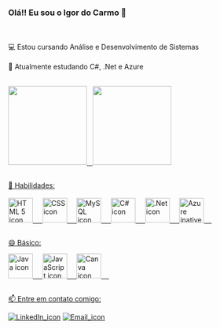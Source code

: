 ### Olá!!  Eu sou o Igor do Carmo 👋
<br><br>
💻 Estou cursando Análise e Desenvolvimento de Sistemas<br><br>
🌱 Atualmente estudando C#, .Net e Azure<br><br>
<!--
- 🔭 I’m currently working on ...
- 🌱 I’m currently learning ...
- 👯 I’m looking to collaborate on ...
- 🤔 I’m looking for help with ...
- 💬 Ask me about ...
- 📫 How to reach me: ...
- 😄 Pronouns: ...
- ⚡ Fun fact: ...
-->

<div>
  <a href="https://github.com/icarso">
  <img height='160em' src='https://github-readme-stats.vercel.app/api?username=icarso&count_private=true&theme=tokyonight'/> &nbsp;
  <img height='160em' src='https://github-readme-stats.vercel.app/api/top-langs/?username=icarso&layout=compact&langs_count=16&count_private=false&theme=tokyonight'/>
</div>
    
##
<div>
  🔭 Habilidades:
  <br><br>
  <img height="50em" src="https://cdn.jsdelivr.net/gh/devicons/devicon/icons/html5/html5-original.svg" alt="HTML 5 icon" title="HTML"/>
  &nbsp;&nbsp;&nbsp;
  <img height="50em" src="https://cdn.jsdelivr.net/gh/devicons/devicon/icons/css3/css3-original.svg" alt="CSS icon" title="CSS"/>
  &nbsp;&nbsp;&nbsp;
  <img height="50em" src="https://cdn.jsdelivr.net/gh/devicons/devicon/icons/mysql/mysql-original-wordmark.svg" alt="MySQL icon" title="MySQL"/>
  &nbsp;&nbsp;&nbsp;
  <img height="50em" src="https://cdn.jsdelivr.net/gh/devicons/devicon/icons/csharp/csharp-original.svg"  alt="C# icon" title="C#"/>
  &nbsp;&nbsp;&nbsp;
    <!--.Net colorido
    <img height="50em" src="https://cdn.jsdelivr.net/gh/devicons/devicon/icons/dotnetcore/dotnetcore-original.svg" alt=".Net icon" title=".Net"/>
    &nbsp;&nbsp;&nbsp;-->
  <img height="50em" src="https://cdn.jsdelivr.net/gh/devicons/devicon/icons/dotnetcore/dotnetcore-plain.svg" alt=".Net icon" title=".Net [aprendendo]"/>
  &nbsp;&nbsp;&nbsp;
    <!-- Azure colorido
    <img height='50em' src='https://cdn.jsdelivr.net/gh/devicons/devicon/icons/azure/azure-original.svg' alt="Azure icon" title="Azure"/>
    &nbsp;&nbsp;&nbsp;-->
  <img height='50em' src="https://cdn.jsdelivr.net/gh/devicons/devicon/icons/azure/azure-plain.svg" alt="Azure inative icon" title="Azure [aprendendo]"/>
  &nbsp;&nbsp;&nbsp;
</div>

##
<div>  
  <p>😄 Básico:<p>
  <img height="50em" src="https://cdn.jsdelivr.net/gh/devicons/devicon/icons/java/java-original-wordmark.svg" alt="Java icon" title="Java"/>
  &nbsp;&nbsp;&nbsp;
  <img height="50em" src="https://cdn.jsdelivr.net/gh/devicons/devicon/icons/javascript/javascript-original.svg" alt="JavaScript icon" title="JavaScript"/>
  &nbsp;&nbsp;&nbsp;
  <img height="50em" src="https://cdn.jsdelivr.net/gh/devicons/devicon/icons/canva/canva-original.svg" alt="Canva icon" title="Canva"/>
  &nbsp;&nbsp;&nbsp;
</div>

##
<div>
  <p>📫 Entre em contato comigo: </p>
  <a href="https://www.linkedin.com/in/igordocarmo/" target="_blank"><img src="https://img.shields.io/badge/LinkedIn-0077B5?style=for-the-badge&logo=linkedin&logoColor=white" alt="LinkedIn_icon"/ target="_blank"></a>
  <a href="mailto:carmosigor@gmail.com" target="_blank"><img src="https://img.shields.io/badge/Gmail-D14836?style=for-the-badge&logo=gmail&logoColor=white"     alt="Email_icon"></a>
<div>
